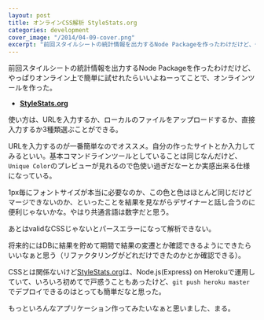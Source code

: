 ```yaml
---
layout: post
title: オンラインCSS解析 StyleStats.org
categories: development
cover_image: "/2014/04-09-cover.png"
excerpt: "前回スタイルシートの統計情報を出力するNode Packageを作ったわけだけど、やっぱりオンライン上で簡単に試せれたらいいよねー"
---
```


前回スタイルシートの統計情報を出力するNode Packageを作ったわけだけど、やっぱりオンライン上で簡単に試せれたらいいよねーってことで、オンラインツールを作った。

+ __[StyleStats.org](http://www.stylestats.org/)__

使い方は、URLを入力するか、ローカルのファイルをアップロードするか、直接入力するか3種類選ぶことができる。

URLを入力するのが一番簡単なのでオススメ。自分の作ったサイトとか入力してみるといい。基本コマンドラインツールとしていることは同じなんだけど、`Unique Color`のプレビューが見れるので色使い過ぎだなーとか実感出来る仕様になっている。

1px毎にフォントサイズが本当に必要なのか、この色と色はほとんど同じだけどマージできないのか、といったことを結果を見ながらデザイナーと話し合うのに便利じゃないかな。やはり共通言語は数字だと思う。

あとはvalidなCSSじゃないとパースエラーになって解析できない。

将来的にはDBに結果を貯めて期間で結果の変遷とか確認できるようにできたらいいなぁと思う（リファクタリングがどれだけできたのかとか確認できる）。

CSSとは関係ないけど[StyleStats.org](http://www.stylestats.org/)は、Node.js(Express) on Herokuで運用していて、いろいろ初めてで戸惑うこともあったけど、`git push heroku master`でデプロイできるのはとっても簡単だなと思った。

もっといろんなアプリケーション作ってみたいなぁと思いました、まる。
